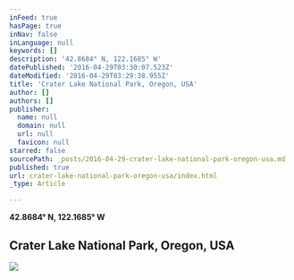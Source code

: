 ```yaml
---
inFeed: true
hasPage: true
inNav: false
inLanguage: null
keywords: []
description: '42.8684° N, 122.1685° W'
datePublished: '2016-04-29T03:30:07.523Z'
dateModified: '2016-04-29T03:29:38.955Z'
title: 'Crater Lake National Park, Oregon, USA'
author: []
authors: []
publisher:
  name: null
  domain: null
  url: null
  favicon: null
starred: false
sourcePath: _posts/2016-04-29-crater-lake-national-park-oregon-usa.md
published: true
url: crater-lake-national-park-oregon-usa/index.html
_type: Article

---
```

**42.8684° N, 122.1685° W**

## Crater Lake National Park, Oregon, USA
![](https://the-grid-user-content.s3-us-west-2.amazonaws.com/a24bce86-530a-4f86-aa01-b5ac1eec2b17.jpg)